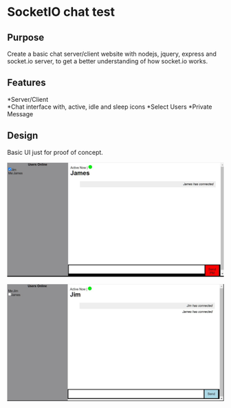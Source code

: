 # SocketIO chat test

## Purpose

Create a basic chat server/client website with nodejs, jquery, express and socket.io server, to get a better understanding of how socket.io works.

## Features

*Server/Client  
*Chat interface with, active, idle and sleep icons
*Select Users
*Private Message

## Design

Basic UI just for proof of concept.

![alt text](https://github.com/jtdotcode/socket_io_chat/blob/master/images/james.JPG?raw=true)

![alt text](https://github.com/jtdotcode/socket_io_chat/blob/master/images/jim.JPG?raw=true)
